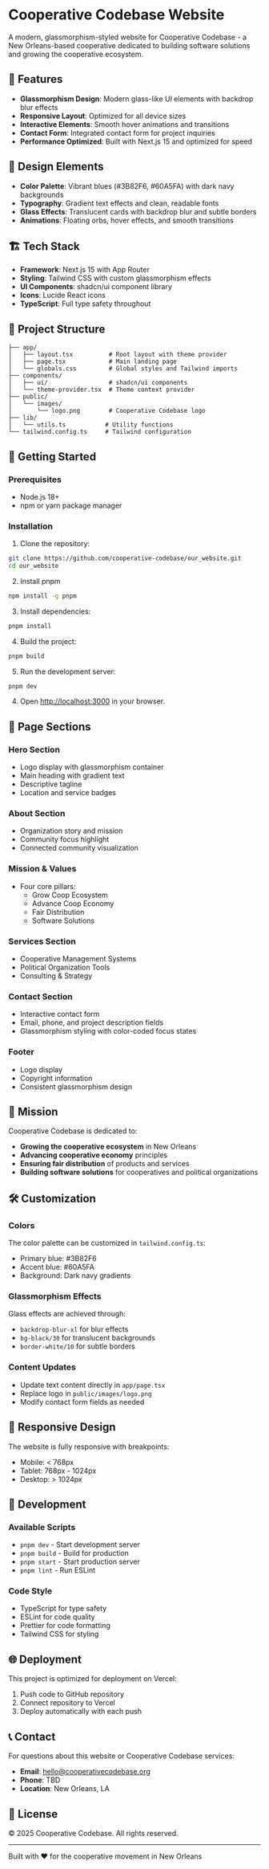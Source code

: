# Cooperative Codebase Website

A modern, glassmorphism-styled website for Cooperative Codebase - a New Orleans-based cooperative dedicated to building software solutions and growing the cooperative ecosystem.

## 🌟 Features

- **Glassmorphism Design**: Modern glass-like UI elements with backdrop blur effects
- **Responsive Layout**: Optimized for all device sizes
- **Interactive Elements**: Smooth hover animations and transitions
- **Contact Form**: Integrated contact form for project inquiries
- **Performance Optimized**: Built with Next.js 15 and optimized for speed

## 🎨 Design Elements

- **Color Palette**: Vibrant blues (#3B82F6, #60A5FA) with dark navy backgrounds
- **Typography**: Gradient text effects and clean, readable fonts
- **Glass Effects**: Translucent cards with backdrop blur and subtle borders
- **Animations**: Floating orbs, hover effects, and smooth transitions

## 🏗️ Tech Stack

- **Framework**: Next.js 15 with App Router
- **Styling**: Tailwind CSS with custom glassmorphism effects
- **UI Components**: shadcn/ui component library
- **Icons**: Lucide React icons
- **TypeScript**: Full type safety throughout

## 📁 Project Structure

```
├── app/
│   ├── layout.tsx          # Root layout with theme provider
│   ├── page.tsx            # Main landing page
│   └── globals.css         # Global styles and Tailwind imports
├── components/
│   ├── ui/                 # shadcn/ui components
│   └── theme-provider.tsx  # Theme context provider
├── public/
│   └── images/
│       └── logo.png        # Cooperative Codebase logo
├── lib/
│   └── utils.ts           # Utility functions
└── tailwind.config.ts     # Tailwind configuration
```

## 🚀 Getting Started

### Prerequisites

- Node.js 18+
- npm or yarn package manager

### Installation

1. Clone the repository:

```bash
git clone https://github.com/cooperative-codebase/our_website.git
cd our_website
```

2. Install pnpm

```bash
npm install -g pnpm
```

3. Install dependencies:

```bash
pnpm install
```

4. Build the project:

```bash
pnpm build
```

5. Run the development server:

```bash
pnpm dev
```

4. Open [http://localhost:3000](http://localhost:3000) in your browser.

## 📄 Page Sections

### Hero Section

- Logo display with glassmorphism container
- Main heading with gradient text
- Descriptive tagline
- Location and service badges

### About Section

- Organization story and mission
- Community focus highlight
- Connected community visualization

### Mission & Values

- Four core pillars:
  - Grow Coop Ecosystem
  - Advance Coop Economy
  - Fair Distribution
  - Software Solutions

### Services Section

- Cooperative Management Systems
- Political Organization Tools
- Consulting & Strategy

### Contact Section

- Interactive contact form
- Email, phone, and project description fields
- Glassmorphism styling with color-coded focus states

### Footer

- Logo display
- Copyright information
- Consistent glassmorphism design

## 🎯 Mission

Cooperative Codebase is dedicated to:

- **Growing the cooperative ecosystem** in New Orleans
- **Advancing cooperative economy** principles
- **Ensuring fair distribution** of products and services
- **Building software solutions** for cooperatives and political organizations

## 🛠️ Customization

### Colors

The color palette can be customized in `tailwind.config.ts`:

- Primary blue: #3B82F6
- Accent blue: #60A5FA
- Background: Dark navy gradients

### Glassmorphism Effects

Glass effects are achieved through:

- `backdrop-blur-xl` for blur effects
- `bg-black/30` for translucent backgrounds
- `border-white/10` for subtle borders

### Content Updates

- Update text content directly in `app/page.tsx`
- Replace logo in `public/images/logo.png`
- Modify contact form fields as needed

## 📱 Responsive Design

The website is fully responsive with breakpoints:

- Mobile: < 768px
- Tablet: 768px - 1024px
- Desktop: > 1024px

## 🔧 Development

### Available Scripts

- `pnpm dev` - Start development server
- `pnpm build` - Build for production
- `pnpm start` - Start production server
- `pnpm lint` - Run ESLint

### Code Style

- TypeScript for type safety
- ESLint for code quality
- Prettier for code formatting
- Tailwind CSS for styling

## 🌐 Deployment

This project is optimized for deployment on Vercel:

1. Push code to GitHub repository
2. Connect repository to Vercel
3. Deploy automatically with each push

## 📞 Contact

For questions about this website or Cooperative Codebase services:

- **Email**: hello@cooperativecodebase.org
- **Phone**: TBD
- **Location**: New Orleans, LA

## 📄 License

© 2025 Cooperative Codebase. All rights reserved.

---

Built with ❤️ for the cooperative movement in New Orleans
